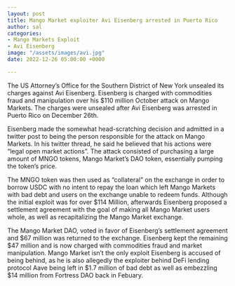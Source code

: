 ```yaml
---
layout: post
title: Mango Market exploiter Avi Eisenberg arrested in Puerto Rico
author: sal
categories:
- Mango Markets Exploit
- Avi Eisenberg
image: "/assets/images/avi.jpg"
date: 2022-12-26 05:00:00 +0000

---
```

The US Attorney’s Office for the Southern District of New York unsealed its charges against Avi Eisenberg. Eisenberg is charged with commodities fraud and manipulation over his $110 million October attack on Mango Markets. The charges were unsealed after Avi Eisenberg was arrested in Puerto Rico on December 26th.

Eisenberg made the somewhat head-scratching decision and admitted in a twitter post to being the person responsible for the attack on Mango Markets. In his twitter thread, he said he believed that his actions were “legal open market actions”. The attack consisted of purchasing a large amount of MNGO tokens, Mango Market’s DAO token, essentially pumping the token’s price.

The MNGO token was then used as “collateral” on the exchange in order to borrow USDC with no intent to repay the loan which left Mango Markets with bad debt and users on the exchange unable to redeem funds. Although the initial exploit was for over $114 Million, afterwards Eisenberg proposed a settlement agreement with the goal of making all Mango Market users whole, as well as recapitalizing the Mango Market exchange.

The Mango Market DAO, voted in favor of Eisenberg’s settlement agreement and $67 million was returned to the exchange. Eisenberg kept the remaining $47 million and is now charged with commodities fraud and market manipulation. Mango Market isn’t the only exploit Eisenberg is accused of being behind, as he is also allegedly the exploiter behind DeFi lending protocol Aave being left in $1.7 million of bad debt as well as embezzling $14 million from Fortress DAO back in Febuary.